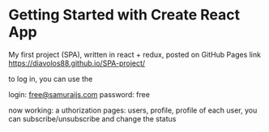 # Getting Started with Create React App

My first project (SPA), written in react + redux, posted on GitHub Pages link https://diavolos88.github.io/SPA-project/

to log in, you can use the

login: free@samuraijs.com
password: free

now working: 
a uthorization
pages: users, profile, profile of each user, you can subscribe/unsubscribe and change the status
